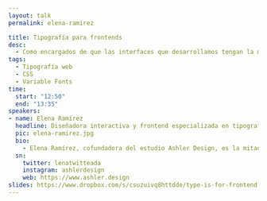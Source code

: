 ```yaml
---
layout: talk
permalink: elena-ramirez

title: Tipografía para frontends
desc:
  - Como encargados de que las interfaces que desarrollamos tengan la mejor experiencia de usuario, los frontends tenemos que conocer a fondo todas las herramientas de las que disponemos. La tipografía es una de esas herramientas y a veces las utilizamos muy por debajo de sus posibilidades. Esta charla es un recorrido desde las bases de la tipografía aplicada a la web, hasta el uso de las ya imparables variables fonts. Veremos cómo usar tipografía responsive, y componer textos equilibrados, así como otras técnicas de fácil aplicación pero que nos ayudarán a elevar el nivel de acabados de las interfaces que creamos.
tags:
  - Tipografía web
  - CSS
  - Variable Fonts
time:
  start: "12:50"
  end: "13:35"
speakers:
- name: Elena Ramírez
  headline: Diseñadora interactiva y frontend especializada en tipografía en Ashler Design
  pic: elena-ramirez.jpg
  bio:
    - Elena Ramírez, cofundadora del estudio Ashler Design, es la mitad encargada de dar vida a los proyectos digitales. Diseñadora UI y frontend, ha trabajado para clientes como Google, Telefónica o Porcelanosa, entre otras; y para fundiciones online como Frere Jones Type, Sudtipos o Typerepublic, lo que le ha obligado a afilar su ojo tipográfico. Su trabajo ha sido reconocido por el Type Directors Club de Nueva York, los premios Laus, y Communications Arts entre otros.
  sn:
    twitter: lenatwitteada
    instagram: ashlerdesign
    web: https://www.ashler.design
slides: https://www.dropbox.com/s/csuzuivq8httdde/type-is-for-frontend.pdf?dl=0
---
```


